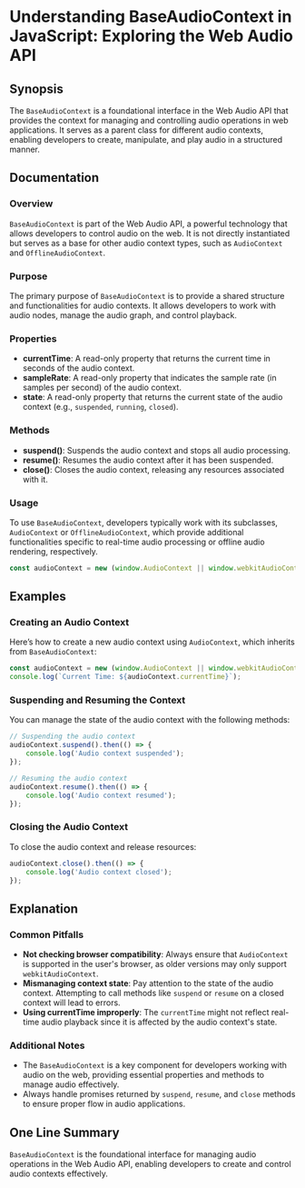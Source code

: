 <!--
Meta Description: # Understanding BaseAudioContext in JavaScript: Exploring the Web Audio API ## Synopsis The `BaseAudioContext` is a foundational interface in the Web ...
Meta Keywords: audio, context, audiocontext, baseaudiocontext, web
-->

# Understanding BaseAudioContext in JavaScript: Exploring the Web Audio API

## Synopsis
The `BaseAudioContext` is a foundational interface in the Web Audio API that provides the context for managing and controlling audio operations in web applications. It serves as a parent class for different audio contexts, enabling developers to create, manipulate, and play audio in a structured manner.

## Documentation
### Overview
`BaseAudioContext` is part of the Web Audio API, a powerful technology that allows developers to control audio on the web. It is not directly instantiated but serves as a base for other audio context types, such as `AudioContext` and `OfflineAudioContext`.

### Purpose
The primary purpose of `BaseAudioContext` is to provide a shared structure and functionalities for audio contexts. It allows developers to work with audio nodes, manage the audio graph, and control playback.

### Properties
- **currentTime**: A read-only property that returns the current time in seconds of the audio context.
- **sampleRate**: A read-only property that indicates the sample rate (in samples per second) of the audio context.
- **state**: A read-only property that returns the current state of the audio context (e.g., `suspended`, `running`, `closed`).

### Methods
- **suspend()**: Suspends the audio context and stops all audio processing.
- **resume()**: Resumes the audio context after it has been suspended.
- **close()**: Closes the audio context, releasing any resources associated with it.

### Usage
To use `BaseAudioContext`, developers typically work with its subclasses, `AudioContext` or `OfflineAudioContext`, which provide additional functionalities specific to real-time audio processing or offline audio rendering, respectively.

```javascript
const audioContext = new (window.AudioContext || window.webkitAudioContext)();
```

## Examples
### Creating an Audio Context
Here’s how to create a new audio context using `AudioContext`, which inherits from `BaseAudioContext`:

```javascript
const audioContext = new (window.AudioContext || window.webkitAudioContext)();
console.log(`Current Time: ${audioContext.currentTime}`);
```

### Suspending and Resuming the Context
You can manage the state of the audio context with the following methods:

```javascript
// Suspending the audio context
audioContext.suspend().then(() => {
    console.log('Audio context suspended');
});

// Resuming the audio context
audioContext.resume().then(() => {
    console.log('Audio context resumed');
});
```

### Closing the Audio Context
To close the audio context and release resources:

```javascript
audioContext.close().then(() => {
    console.log('Audio context closed');
});
```

## Explanation
### Common Pitfalls
- **Not checking browser compatibility**: Always ensure that `AudioContext` is supported in the user's browser, as older versions may only support `webkitAudioContext`.
- **Mismanaging context state**: Pay attention to the state of the audio context. Attempting to call methods like `suspend` or `resume` on a closed context will lead to errors.
- **Using currentTime improperly**: The `currentTime` might not reflect real-time audio playback since it is affected by the audio context's state.

### Additional Notes
- The `BaseAudioContext` is a key component for developers working with audio on the web, providing essential properties and methods to manage audio effectively.
- Always handle promises returned by `suspend`, `resume`, and `close` methods to ensure proper flow in audio applications.

## One Line Summary
`BaseAudioContext` is the foundational interface for managing audio operations in the Web Audio API, enabling developers to create and control audio contexts effectively.